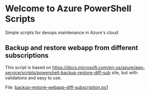 # Welcome to Azure PowerShell Scripts

Simple scripts for devops maintenance in Azure's cloud


## Backup and restore webapp from different subscriptions

This script is based on https://docs.microsoft.com/en-us/azure/app-service/scripts/powershell-backup-restore-diff-sub site, but with validations and easy to use.

File: [backup-restore-webapp-diff-subscription.ps1](https://github.com/renatomr912/AzurePowershell/blob/master/scripts/backup-restore-webapp-diff-subscription.ps1)
